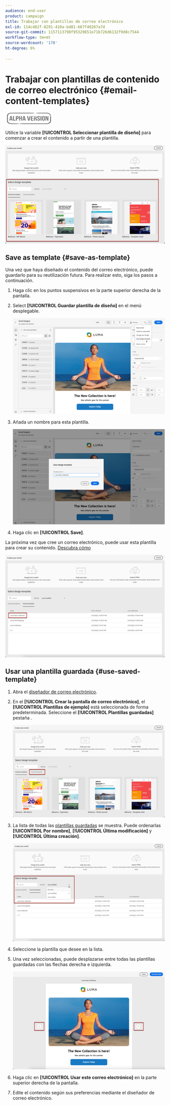```yaml
---
audience: end-user
product: campaign
title: Trabajar con plantillas de correo electrónico
exl-id: 114c482f-8291-418a-bd81-667f40267a7d
source-git-commit: 1157113798f95329651e71b726d6132f9d8c7544
workflow-type: tm+mt
source-wordcount: '178'
ht-degree: 6%

---
```


# Trabajar con plantillas de contenido de correo electrónico {#email-content-templates}

![](../assets/do-not-localize/badge.png)

Utilice la variable **[!UICONTROL Seleccionar plantilla de diseño]** para comenzar a crear el contenido a partir de una plantilla.

![](assets/email_designer-templates.png)

## Save as template {#save-as-template}

Una vez que haya diseñado el contenido del correo electrónico, puede guardarlo para su reutilización futura. Para realizar esto, siga los pasos a continuación.

1. Haga clic en los puntos suspensivos en la parte superior derecha de la pantalla.

1. Select **[!UICONTROL Guardar plantilla de diseño]** en el menú desplegable.

   ![](assets/email_designer-save-template.png)

1. Añada un nombre para esta plantilla.

   ![](assets/email_designer-template-name.png)

1. Haga clic en **[!UICONTROL Save]**.

La próxima vez que cree un correo electrónico, puede usar esta plantilla para crear su contenido. [Descubra cómo](#use-saved-template)

![](assets/email_designer-saved-template.png)

## Usar una plantilla guardada {#use-saved-template}

1. Abra el [diseñador de correo electrónico](create-email-content.md).

1. En el **[!UICONTROL Crear la pantalla de correo electrónico]**, el **[!UICONTROL Plantillas de ejemplo]** está seleccionada de forma predeterminada. Seleccione el **[!UICONTROL Plantillas guardadas]** pestaña .

   ![](assets/email_designer-saved-templates-tab.png)

1. La lista de todas las [plantillas guardadas](#save-as-template) se muestra. Puede ordenarlas **[!UICONTROL Por nombre]**, **[!UICONTROL Última modificación]** y **[!UICONTROL Última creación]**.

   ![](assets/email_designer-saved-templates.png)

1. Seleccione la plantilla que desee en la lista.

1. Una vez seleccionadas, puede desplazarse entre todas las plantillas guardadas con las flechas derecha e izquierda.

   ![](assets/email_designer-saved-templates-navigate.png)

1. Haga clic en **[!UICONTROL Usar este correo electrónico]** en la parte superior derecha de la pantalla.

1. Edite el contenido según sus preferencias mediante el diseñador de correo electrónico.
